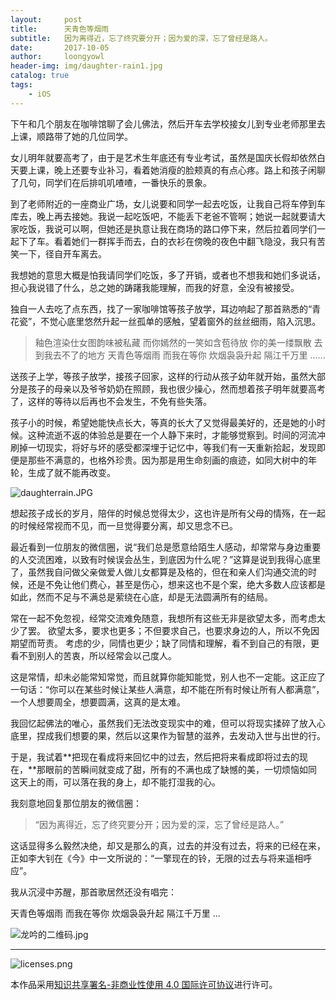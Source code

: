 ```yaml
---
layout:     post
title:      天青色等烟雨
subtitle:   因为离得近，忘了终究要分开；因为爱的深，忘了曾经是路人。
date:       2017-10-05
author:     loongyowl
header-img: img/daughter-rain1.jpg
catalog: true
tags:
    - iOS
---
```


下午和几个朋友在咖啡馆聊了会儿佛法，然后开车去学校接女儿到专业老师那里去上课，顺路带了她的几位同学。

女儿明年就要高考了，由于是艺术生年底还有专业考试，虽然是国庆长假却依然白天要上课，晚上还要专业补习，看着她消瘦的脸颊真的有点心疼。路上和孩子闲聊了几句，同学们在后排叽叽喳喳，一番快乐的景象。

到了老师附近的一座商业广场，女儿说要和同学一起去吃饭，让我自己将车停到车库去，晚上再去接她。我说一起吃饭吧，不能丢下老爸不管啊；她说一起就要请大家吃饭，我说可以啊，但她还是执意让我在商场的路口停下来，然后拉着同学们一起下了车。看着她们一群挥手而去，白的衣衫在傍晚的夜色中翻飞隐没，我只有苦笑一下，径自开车离去。

我想她的意思大概是怕我请同学们吃饭，多了开销，或者也不想我和她们多说话，担心我说错了什么，总之她的踌躇我能理解，而我的好意，全没有被接受。

独自一人去吃了点东西，找了一家咖啡馆等孩子放学，耳边响起了那首熟悉的“青花瓷”，不觉心底里悠然升起一丝孤单的感触，望着窗外的丝丝细雨，陷入沉思。

>釉色渲染仕女图韵味被私藏
>而你嫣然的一笑如含苞待放
>你的美一缕飘散
>去到我去不了的地方
>天青色等烟雨
>而我在等你
>炊烟袅袅升起
>隔江千万里
>......

送孩子上学，等孩子放学，接孩子回家，这样的行动从孩子幼年就开始，虽然大部分是孩子的母亲以及爷爷奶奶在照顾，我也很少操心，然而想着孩子明年就要高考了，这样的等待以后再也不会发生，不免有些失落。

孩子小的时候，希望她能快点长大，等真的长大了又觉得最美好的，还是她的小时候。这种流逝不返的体验总是要在一个人静下来时，才能够觉察到。时间的河流冲刷掉一切现实，将好与坏的感受都深埋于记忆中，等我们有一天重新拾起，发现即便是那些不满意的，也格外珍贵。因为那是用生命刻画的痕迹，如同大树中的年轮，生成了就不能再改变。

![daughterrain.JPG](https://wg.isdot.net/api/un/img?key=user-upload/12123870/200994784dbcb517.JPG)

想起孩子成长的岁月，陪伴的时候总觉得太少，这也许是所有父母的情殇，在一起的时候经常视而不见，而一旦觉得要分离，却又思念不已。

最近看到一位朋友的微信圈，说“我们总是愿意给陌生人感动，却常常与身边重要的人交流困难，以致有时候误会丛生，到底因为什么呢？”这算是说到我得心底里了，虽然我自问做父亲做爱人做儿女都算是及格的，但在和亲人们沟通交流的时候，还是不免让他们费心，甚至是伤心，想来这也不是个案，绝大多数人应该都是如此，然而不足与不满总是萦绕在心底，却是无法圆满所有的结局。

常在一起不免忽视，经常交流难免随意，我想所有这些无非是欲望太多，而考虑太少了罢。
欲望太多，要求也更多；不但要求自己，也要求身边的人，所以不免因期望而苛责。
考虑的少，同情也更少；缺了同情和理解，看不到自己的有限，更看不到别人的苦衷，所以经常会以己度人。

这是常情，却未必能常知常觉，而且就算你能知能觉，别人也不一定能。这正应了一句话：“你可以在某些时候让某些人满意，却不能在所有时候让所有人都满意”，一个人想要周全，想要圆满，这真的是太难。

我回忆起佛法的唯心，虽然我们无法改变现实中的难，但可以将现实揉碎了放入心底里，捏成我们想要的果，然后以这果作为智慧的滋养，去发动入世与出世的行。

于是，我试着**把现在看成将来回忆中的过去，然后把将来看成即将过去的现在，**那眼前的苦瞬间就变成了甜，所有的不满也成了缺憾的美，一切烦恼如同这天上的雨，可以落在我的身上，却不能打湿我的心。

我刻意地回复那位朋友的微信圈：

>“因为离得近，忘了终究要分开；因为爱的深，忘了曾经是路人。”

这话显得多么毅然决绝，却又是那么的真，过去的并没有过去，将来的已经在来，正如李大钊在《今》中一文所说的：“一擎现在的铃，无限的过去与将来遥相呼应”。

我从沉浸中苏醒，那首歌居然还没有唱完：

天青色等烟雨
而我在等你
炊烟袅袅升起
隔江千万里
... 

![龙吟的二维码.jpg](https://wg.isdot.net/api/un/img?key=user-upload/12123870/c93f436334fef4a1.jpg)

---

![licenses.png](https://wg.isdot.net/api/un/img?key=user-upload/12123870/d07ca65285ba7ca1.png)

本作品采用[知识共享署名-非商业性使用 4.0 国际许可协议](http://creativecommons.org/licenses/by-nc/4.0/)进行许可。